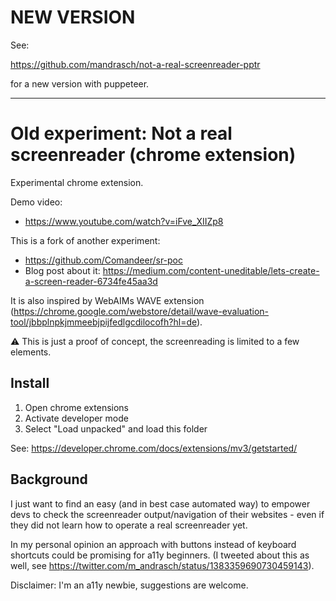 # NEW VERSION

See:

https://github.com/mandrasch/not-a-real-screenreader-pptr

for a new version with puppeteer.

<hr>

# Old experiment: Not a real screenreader (chrome extension)

Experimental chrome extension.

Demo video:

- https://www.youtube.com/watch?v=iFve_XIIZp8

This is a fork of another experiment:

- https://github.com/Comandeer/sr-poc
- Blog post about it: https://medium.com/content-uneditable/lets-create-a-screen-reader-6734fe45aa3d

It is also inspired by WebAIMs WAVE extension (https://chrome.google.com/webstore/detail/wave-evaluation-tool/jbbplnpkjmmeebjpijfedlgcdilocofh?hl=de).

⚠️ This is just a proof of concept, the screenreading is limited to a few elements.

## Install

1. Open chrome extensions
2. Activate developer mode
3. Select "Load unpacked" and load this folder

See: https://developer.chrome.com/docs/extensions/mv3/getstarted/

## Background

I just want to find an easy (and in best case automated way) to empower devs to check the screenreader output/navigation of their websites - even if they did not learn how to operate a real screenreader yet. 

In my personal opinion an approach with buttons instead of keyboard shortcuts could be promising for a11y beginners. (I tweeted about this as well, see https://twitter.com/m_andrasch/status/1383359690730459143). 

Disclaimer: I'm an a11y newbie, suggestions are welcome.
